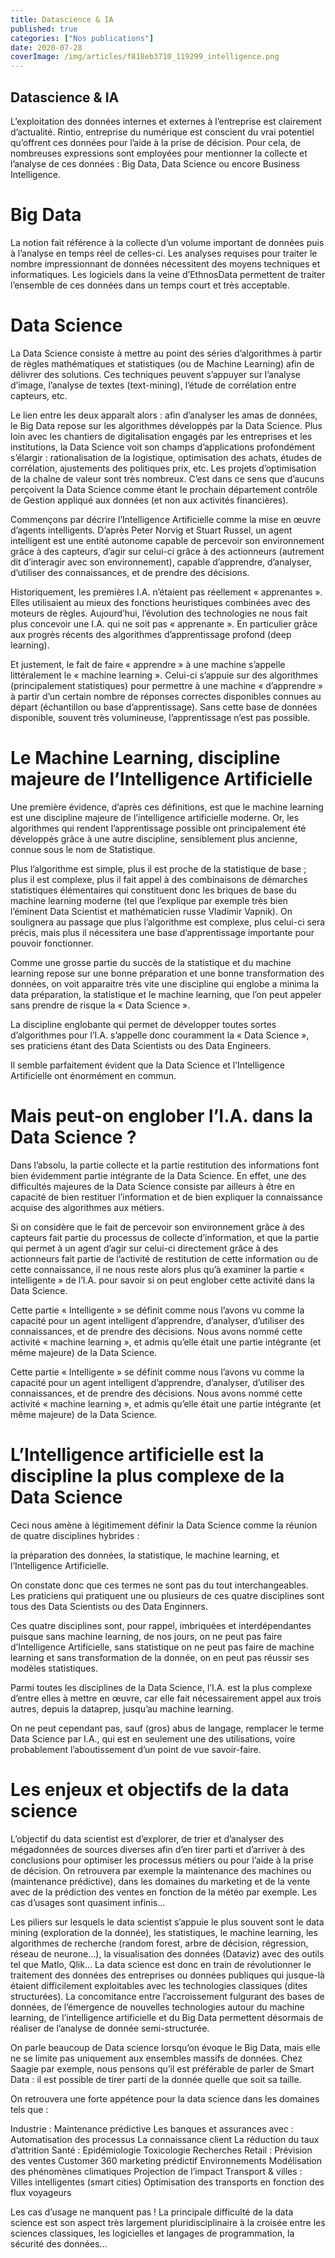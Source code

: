 ```yaml
---
title: Datascience & IA
published: true
categories: ["Nos publications"]
date: 2020-07-28
coverImage: /img/articles/f818eb3710_119299_intelligence.png
---
```


## Datascience & IA

L’exploitation des données internes et externes à l’entreprise est clairement d’actualité.
Rintio, entreprise du numérique est conscient du vrai potentiel qu’offrent ces données pour l’aide à la prise de décision.
Pour cela, de nombreuses expressions sont employées pour mentionner la collecte et l’analyse de ces données : Big Data, Data Science ou encore Business Intelligence.

# Big Data

La notion fait référence à la collecte d’un volume important de données puis à l’analyse en temps réel de celles-ci.
Les analyses requises pour traiter le nombre impressionnant de données nécessitent des moyens techniques et informatiques.
Les logiciels dans la veine d’EthnosData permettent de traiter l’ensemble de ces données dans un temps court et très acceptable.

# Data Science

La Data Science consiste à mettre au point des séries d’algorithmes à partir de règles mathématiques et statistiques (ou de Machine Learning) afin de délivrer des solutions.
Ces techniques peuvent s’appuyer sur l’analyse d’image, l’analyse de textes (text-mining), l’étude de corrélation entre capteurs, etc.

Le lien entre les deux apparaît alors : afin d’analyser les amas de données, le Big Data repose sur les algorithmes développés par la Data Science. Plus loin avec les chantiers de digitalisation engagés par les entreprises et les institutions, la Data Science voit son champs d’applications profondément s’élargir : rationalisation de la logistique, optimisation des achats, études de corrélation, ajustements des politiques prix, etc. Les projets d’optimisation de la chaîne de valeur sont très nombreux.
C’est dans ce sens que d’aucuns perçoivent la Data Science comme étant le prochain département contrôle de Gestion appliqué aux données (et non aux activités financières).

Commençons par décrire l’Intelligence Artificielle comme la mise en œuvre d’agents intelligents.
D’après Peter Norvig et Stuart Russel, un agent intelligent est une entité autonome capable de percevoir son environnement grâce à des capteurs, d’agir sur celui-ci grâce à des actionneurs (autrement dit d’interagir avec son environnement), capable d’apprendre, d’analyser, d’utiliser des connaissances, et de prendre des décisions.

Historiquement, les premières I.A. n’étaient pas réellement « apprenantes ».
Elles utilisaient au mieux des fonctions heuristiques combinées avec des moteurs de règles.
Aujourd’hui, l’évolution des technologies ne nous fait plus concevoir une I.A. qui ne soit pas « apprenante ».
En particulier grâce aux progrès récents des algorithmes d’apprentissage profond (deep learning).

Et justement, le fait de faire « apprendre » à une machine s’appelle littéralement le « machine learning ».
Celui-ci s’appuie sur des algorithmes (principalement statistiques) pour permettre à une machine « d’apprendre » à partir d’un certain nombre de réponses correctes disponibles connues au départ (échantillon ou base d’apprentissage).
Sans cette base de données disponible, souvent très volumineuse, l’apprentissage n’est pas possible.

# Le Machine Learning, discipline majeure de l’Intelligence Artificielle

Une première évidence, d’après ces définitions, est que le machine learning est une discipline majeure de l’intelligence artificielle moderne. Or, les algorithmes qui rendent l’apprentissage possible ont principalement été développés grâce à une autre discipline, sensiblement plus ancienne, connue sous le nom de Statistique.

Plus l’algorithme est simple, plus il est proche de la statistique de base ; plus il est complexe, plus il fait appel à des combinaisons de démarches statistiques élémentaires qui constituent donc les briques de base du machine learning moderne (tel que l’explique par exemple très bien l’éminent Data Scientist et mathématicien russe Vladimir Vapnik). On soulignera au passage que plus l’algorithme est complexe, plus celui-ci sera précis, mais plus il nécessitera une base d’apprentissage importante pour pouvoir fonctionner.

Comme une grosse partie du succès de la statistique et du machine learning repose sur une bonne préparation et une bonne transformation des données, on voit apparaitre très vite une discipline qui englobe a minima la data préparation, la statistique et le machine learning, que l’on peut appeler sans prendre de risque la « Data Science ».

La discipline englobante qui permet de développer toutes sortes d’algorithmes pour l’I.A. s’appelle donc couramment la « Data Science », ses praticiens étant des Data Scientists ou des Data Engineers.

Il semble parfaitement évident que la Data Science et l’Intelligence Artificielle ont énormément en commun.

# Mais peut-on englober l’I.A. dans la Data Science ?

Dans l’absolu, la partie collecte et la partie restitution des informations font bien évidemment partie intégrante de la Data Science. En effet, une des difficultés majeures de la Data Science consiste par ailleurs à être en capacité de bien restituer l’information et de bien expliquer la connaissance acquise des algorithmes aux métiers.

Si on considère que le fait de percevoir son environnement grâce à des capteurs fait partie du processus de collecte d’information, et que la partie qui permet à un agent d’agir sur celui-ci directement grâce à des actionneurs fait partie de l’activité de restitution de cette information ou de cette connaissance, il ne nous reste alors plus qu’à examiner la partie « intelligente » de l’I.A. pour savoir si on peut englober cette activité dans la Data Science.

Cette partie « Intelligente » se définit comme nous l’avons vu comme la capacité pour un agent intelligent d’apprendre, d’analyser, d’utiliser des connaissances, et de prendre des décisions. Nous avons nommé cette activité « machine learning », et admis qu’elle était une partie intégrante (et même majeure) de la Data Science.

Cette partie « Intelligente » se définit comme nous l’avons vu comme la capacité pour un agent intelligent d’apprendre, d’analyser, d’utiliser des connaissances, et de prendre des décisions. Nous avons nommé cette activité « machine learning », et admis qu’elle était une partie intégrante (et même majeure) de la Data Science.

# L’Intelligence artificielle est la discipline la plus complexe de la Data Science

Ceci nous amène à légitimement définir la Data Science comme la réunion de quatre disciplines hybrides :

la préparation des données,
la statistique,
le machine learning,
et l’Intelligence Artificielle.

On constate donc que ces termes ne sont pas du tout interchangeables. Les praticiens qui pratiquent une ou plusieurs de ces quatre disciplines sont tous des Data Scientists ou des Data Enginners.

Ces quatre disciplines sont, pour rappel, imbriquées et interdépendantes puisque sans machine learning, de nos jours, on ne peut pas faire d’Intelligence Artificielle, sans statistique on ne peut pas faire de machine learning et sans transformation de la donnée, on en peut pas réussir ses modèles statistiques.

Parmi toutes les disciplines de la Data Science, l’I.A. est la plus complexe d’entre elles à mettre en œuvre, car elle fait nécessairement appel aux trois autres, depuis la dataprep, jusqu’au machine learning.

On ne peut cependant pas, sauf (gros) abus de langage, remplacer le terme Data Science par I.A., qui est en seulement une des utilisations, voire probablement l’aboutissement d’un point de vue savoir-faire.

# Les enjeux et objectifs de la data science

L’objectif du data scientist est d’explorer, de trier et d’analyser des mégadonnées de sources diverses afin d’en tirer parti et d’arriver à des conclusions pour optimiser les processus métiers ou pour l’aide à la prise de décision.
On retrouvera par exemple la maintenance des machines ou (maintenance prédictive), dans les domaines du marketing et de la vente avec de la prédiction des ventes en fonction de la météo par exemple.
Les cas d’usages sont quasiment infinis…

Les piliers sur lesquels le data scientist s’appuie le plus souvent sont le data mining (exploration de la donnée), les statistiques, le machine learning, les algorithmes de recherche (random forest, arbre de décision, régression, réseau de neurone…), la visualisation des données (Dataviz) avec des outils tel que Matlo, Qlik… La data science est donc en train de révolutionner le traitement des données des entreprises ou données publiques qui jusque-là étaient difficilement exploitables avec les technologies classiques (dites structurées).
La concomitance entre l’accroissement fulgurant des bases de données, de l’émergence de nouvelles technologies autour du machine learning, de l’intelligence artificielle et du Big Data permettent désormais de réaliser de l’analyse de donnée semi-structurée.

On parle beaucoup de Data science lorsqu’on évoque le Big Data, mais elle ne se limite pas uniquement aux ensembles massifs de données. Chez Saagie par exemple, nous pensons qu’il est préférable de parler de Smart Data : il est possible de tirer parti de la donnée quelle que soit sa taille.

On retrouvera une forte appétence pour la data science dans les domaines tels que :

Industrie :
Maintenance prédictive
Les banques et assurances avec :
Automatisation des processus
La connaissance client
La réduction du taux d’attrition
Santé :
Epidémiologie
Toxicologie
Recherches
Retail :
Prévision des ventes
Customer 360
marketing prédictif
Environnements
Modélisation des phénomènes climatiques
Projection de l’impact
Transport & villes :
Villes intelligentes (smart cities)
Optimisation des transports en fonction des flux voyageurs

Les cas d’usage ne manquent pas ! La principale difficulté de la data science est son aspect très largement pluridisciplinaire à la croisée entre les sciences classiques, les logicielles et langages de programmation, la sécurité des données…
